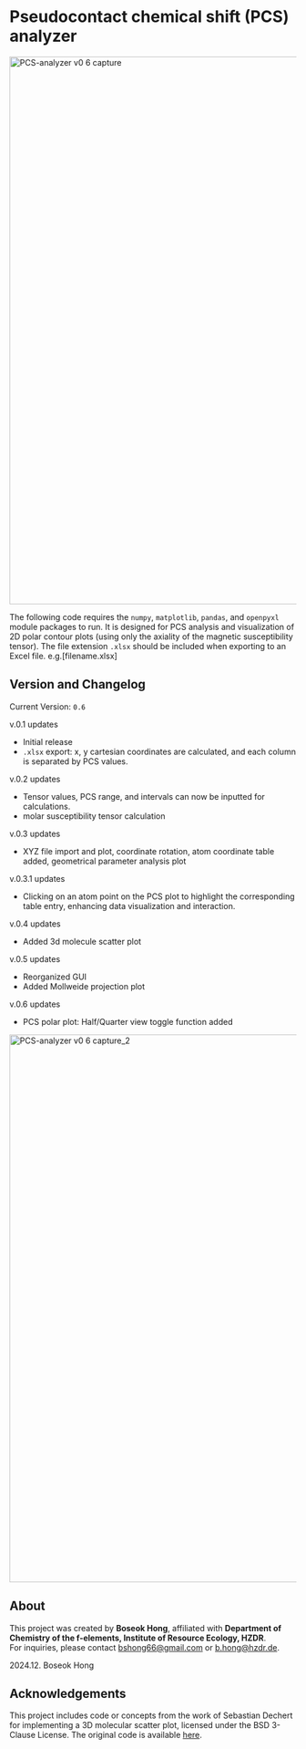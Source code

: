  # Pseudocontact chemical shift (PCS) analyzer

<img width="961" alt="PCS-analyzer v0 6 capture" src="https://github.com/user-attachments/assets/56e82957-0522-4cc8-86f4-34582192512e" />

The following code requires the `numpy`, `matplotlib`, `pandas`, and `openpyxl` module packages to run.
It is designed for PCS analysis and visualization of 2D polar contour plots (using only the axiality of the magnetic susceptibility tensor).
The file extension `.xlsx` should be included when exporting to an Excel file. e.g.[filename.xlsx]


 ## Version and Changelog
Current Version: `0.6`

v.0.1 updates
- Initial release
- `.xlsx` export: x, y cartesian coordinates are calculated, and each column is separated by PCS values.

v.0.2 updates
- Tensor values, PCS range, and intervals can now be inputted for calculations.
- molar susceptibility tensor calculation

v.0.3 updates
- XYZ file import and plot, coordinate rotation, atom coordinate table added, geometrical parameter analysis plot

v.0.3.1 updates
- Clicking on an atom point on the PCS plot to highlight the corresponding table entry, enhancing data visualization and interaction.

v.0.4 updates
- Added 3d molecule scatter plot
 
v.0.5 updates
- Reorganized GUI
- Added Mollweide projection plot

v.0.6 updates
- PCS polar plot: Half/Quarter view toggle function added
<img width="961" alt="PCS-analyzer v0 6 capture_2" src="https://github.com/user-attachments/assets/a5a9b0a9-de3c-4cec-821d-45a30d6ef685" />


## About
This project was created by **Boseok Hong**, affiliated with **Department of Chemistry of the f-elements, Institute of Resource Ecology, HZDR**.  
For inquiries, please contact [bshong66@gmail.com](mailto:bshong66@gmail.com) or [b.hong@hzdr.de](mailto:b.hong@hzdr.de).

2024.12. Boseok Hong


 ## Acknowledgements
 This project includes code or concepts from the work of Sebastian Dechert for implementing a 3D molecular scatter plot, licensed under the BSD 3-Clause License. The original code is available [here](https://github.com/radi0sus/xyz2tab).
